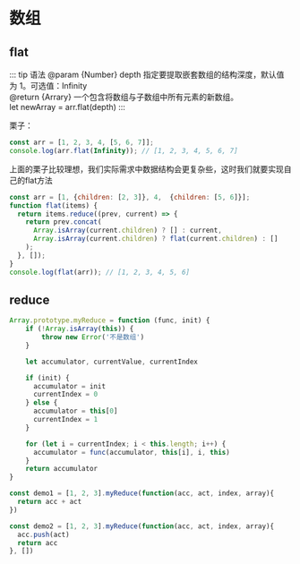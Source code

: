 # 数组

## flat
::: tip 语法
@param {Number} depth 指定要提取嵌套数组的结构深度，默认值为 1。可选值：Infinity <br>
@return {Arrary} 一个包含将数组与子数组中所有元素的新数组。<br>
let newArray = arr.flat(depth)
:::

栗子：
``` js
const arr = [1, 2, 3, 4, [5, 6, 7]];
console.log(arr.flat(Infinity)); // [1, 2, 3, 4, 5, 6, 7]
```
上面的栗子比较理想，我们实际需求中数据结构会更复杂些，这时我们就要实现自己的flat方法

``` js
const arr = [1, {children: [2, 3]}, 4,  {children: [5, 6]}];
function flat(items) {
  return items.reduce((prev, current) => {
    return prev.concat(
      Array.isArray(current.children) ? [] : current,
      Array.isArray(current.children) ? flat(current.children) : []
    );
  }, []);
}
console.log(flat(arr)); // [1, 2, 3, 4, 5, 6]
```


## reduce
```js
Array.prototype.myReduce = function (func, init) {
    if (!Array.isArray(this)) {
        throw new Error('不是数组')
    }

    let accumulator, currentValue, currentIndex

    if (init) {
      accumulator = init
      currentIndex = 0
    } else {
      accumulator = this[0]
      currentIndex = 1
    }

    for (let i = currentIndex; i < this.length; i++) {
      accumulator = func(accumulator, this[i], i, this)
    }
    return accumulator
}

const demo1 = [1, 2, 3].myReduce(function(acc, act, index, array){
  return acc + act
})

const demo2 = [1, 2, 3].myReduce(function(acc, act, index, array){
  acc.push(act)
  return acc
}, [])
```
